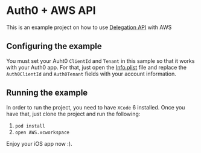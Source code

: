 # Auth0 + AWS API

This is an example project on how to use [Delegation API](https://docs.auth0.com/auth-api#delegated) with AWS

## Configuring the example

You must set your Auht0 `ClientId` and `Tenant` in this sample so that it works with your Auth0 app. For that, just open the [Info.plist](AWS/Info.plist) file and replace the `Auth0ClientId` and `Auth0Tenant` fields with your account information.

## Running the example

In order to run the project, you need to have `XCode` 6 installed.
Once you have that, just clone the project and run the following:

1. `pod install`
2. `open AWS.xcworkspace`

Enjoy your iOS app now :).
